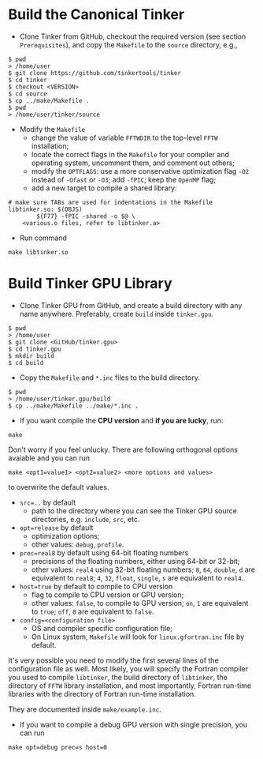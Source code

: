 # Build the Canonical Tinker

* Clone Tinker from GitHub, checkout the required version (see section `Prerequisites`),
and copy the `Makefile` to the `source` directory, e.g.,
```
$ pwd
> /home/user
$ git clone https://github.com/tinkertools/tinker
$ cd tinker
$ checkout <VERSION>
$ cd source
$ cp ../make/Makefile .
$ pwd
> /home/user/tinker/source
```
* Modify the `Makefile`
    * change the value of variable `FFTWDIR` to the top-level `FFTW` installation;
    * locate the correct flags in the `Makefile` for your compiler and operating system,
    uncomment them, and comment out others;
    * modify the `OPTFLAGS`: use a more conservative optimization flag `-O2` instead of
    `-Ofast` or `-O3`; add `-fPIC`; keep the `OpenMP` flag;
    * add a new target to compile a shared library:
```
# make sure TABs are used for indentations in the Makefile
libtinker.so: $(OBJS)
        ${F77} -fPIC -shared -o $@ \
	<various.o files, refer to libtinker.a>
```
* Run command
```
make libtinker.so
```

<a name='libtinkergpu'></a>
# Build Tinker GPU Library

* Clone Tinker GPU from GitHub, and create a build directory
with any name anywhere.
Preferably, create `build` inside `tinker.gpu`.
```
$ pwd
> /home/user
$ git clone <GitHub/tinker.gpu>
$ cd tinker.gpu
$ mkdir build
$ cd build
```
* Copy the `Makefile` and `*.inc` files to the build directory.
```
$ pwd
> /home/user/tinker.gpu/build
$ cp ../make/Makefile ../make/*.inc .
```
* If you want compile the **CPU version** and **if you are lucky**, run:
```
make
```

Don't worry if you feel unlucky.
There are following orthogonal options avaiable and you can run
```
make <opt1=value1> <opt2=value2> <more options and values>
```
to overwrite the default values.
* `src=..` by default
    * path to the directory where you can see the Tinker GPU source directories,
    e.g. `include`, `src`, etc.
* `opt=release` by default
    * optimization options;
    * other values: `debug`, `profile`.
* `prec=real8` by default using 64-bit floating numbers
    * precisions of the floating numbers, either using 64-bit or 32-bit;
    * other values: `real4` using 32-bit floating numbers;
    `8`, `64`, `double`, `d` are equivalent to `real8`;
    `4`, `32`, `float`, `single`, `s` are equivalent to `real4`.
* `host=true` by default to compile to CPU version
    * flag to compile to CPU version or GPU version;
    * other values: `false`, to compile to GPU version;
    `on`, `1` are equivalent to `true`;
    `off`, `0` are equivalent to `false`.
* `config=<configuration file>`
    * OS and compiler specific configuration file;
    * On Linux system, `Makefile` will look for `linux.gfortran.inc` file by default.

It's very possible you need to modify the first several lines
of the configuration file as well.
Most likely, you will specify the Fortran compiler you used to compile `libtinker`,
the build directory of `libtinker`, the directory of `FFTW` library installation,
and most importantly, Fortran run-time libraries with the directory of Fortran
run-time installation.

They are documented inside `make/example.inc`.

* If you want to compile a debug GPU version with single precision, you can run
```
make opt=debug prec=s host=0
```
